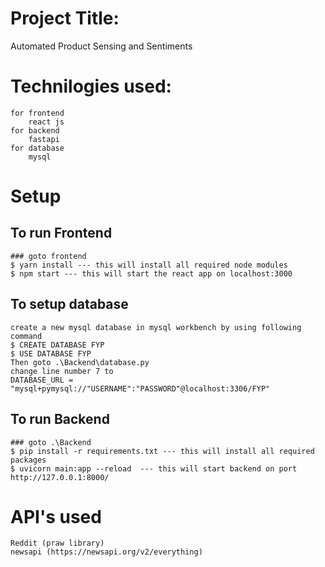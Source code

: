 # Project Title:

Automated Product Sensing and Sentiments

# Technilogies used:

    for frontend
        react js
    for backend
        fastapi
    for database
        mysql

# Setup

## To run Frontend

    ### goto frontend
    $ yarn install --- this will install all required node modules
    $ npm start --- this will start the react app on localhost:3000

## To setup database

    create a new mysql database in mysql workbench by using following command
    $ CREATE DATABASE FYP
    $ USE DATABASE FYP
    Then goto .\Backend\database.py
    change line number 7 to
    DATABASE_URL = "mysql+pymysql://"USERNAME":"PASSWORD"@localhost:3306/FYP"

## To run Backend

    ### goto .\Backend
    $ pip install -r requirements.txt --- this will install all required packages
    $ uvicorn main:app --reload  --- this will start backend on port http://127.0.0.1:8000/

# API's used

    Reddit (praw library)
    newsapi (https://newsapi.org/v2/everything)
